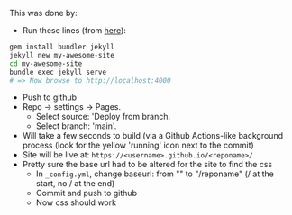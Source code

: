 
This was done by:

- Run these lines (from [here](https://jekyllrb.com/)):

```sh
gem install bundler jekyll
jekyll new my-awesome-site
cd my-awesome-site
bundle exec jekyll serve
# => Now browse to http://localhost:4000
```

- Push to github
- Repo -> settings -> Pages.
  - Select source: 'Deploy from branch.
  - Select branch: 'main'.
- Will take a few seconds to build (via a Github Actions-like background process (look for the yellow 'running' icon next to the commit)
- Site will be live at: `https://<username>.github.io/<reponame>/`
- Pretty sure the base url had to be altered for the site to find the css
  - In `_config.yml`, change baseurl: from "" to "/reponame" (/ at the start, no / at the end)
  - Commit and push to github
  - Now css should work


